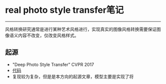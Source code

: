# real photo style transfer笔记
***
风格转换研究通常是进行某种艺术风格进行，实现真实的图像风格转换需要保证图像语义内容不改变，仅改变风格样式。
## 起源
- "Deep Photo Style Transfer" CVPR 2017
- [代码](https://github.com/luanfujun/deep-photo-styletransfer)
- 复现较为复杂，但是是本方向的起源文章，模型主要是实现了将